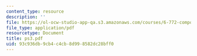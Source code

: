 ```yaml
---
content_type: resource
description: ''
file: https://ol-ocw-studio-app-qa.s3.amazonaws.com/courses/6-772-compound-semiconductor-devices-spring-2003/93c936db9cb4c4cb8d998582dc28bff0_ps3.pdf
file_type: application/pdf
resourcetype: Document
title: ps3.pdf
uid: 93c936db-9cb4-c4cb-8d99-8582dc28bff0
---
```

